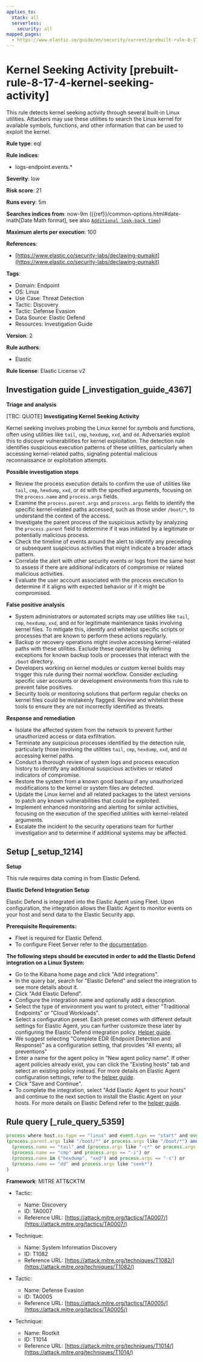 ```yaml
---
applies_to:
  stack: all
  serverless:
    security: all
mapped_pages:
  - https://www.elastic.co/guide/en/security/current/prebuilt-rule-8-17-4-kernel-seeking-activity.html
---
```


# Kernel Seeking Activity [prebuilt-rule-8-17-4-kernel-seeking-activity]

This rule detects kernel seeking activity through several built-in Linux utilities. Attackers may use these utilities to search the Linux kernel for available symbols, functions, and other information that can be used to exploit the kernel.

**Rule type**: eql

**Rule indices**:

* logs-endpoint.events.*

**Severity**: low

**Risk score**: 21

**Runs every**: 5m

**Searches indices from**: now-9m ({{ref}}/common-options.html#date-math[Date Math format], see also [`Additional look-back time`](docs-content://solutions/security/detect-and-alert/create-detection-rule.md#rule-schedule))

**Maximum alerts per execution**: 100

**References**:

* [https://www.elastic.co/security-labs/declawing-pumakit](https://www.elastic.co/security-labs/declawing-pumakit)

**Tags**:

* Domain: Endpoint
* OS: Linux
* Use Case: Threat Detection
* Tactic: Discovery
* Tactic: Defense Evasion
* Data Source: Elastic Defend
* Resources: Investigation Guide

**Version**: 2

**Rule authors**:

* Elastic

**Rule license**: Elastic License v2

## Investigation guide [_investigation_guide_4367]

**Triage and analysis**

[TBC: QUOTE]
**Investigating Kernel Seeking Activity**

Kernel seeking involves probing the Linux kernel for symbols and functions, often using utilities like `tail`, `cmp`, `hexdump`, `xxd`, and `dd`. Adversaries exploit this to discover vulnerabilities for kernel exploitation. The detection rule identifies suspicious execution patterns of these utilities, particularly when accessing kernel-related paths, signaling potential malicious reconnaissance or exploitation attempts.

**Possible investigation steps**

* Review the process execution details to confirm the use of utilities like `tail`, `cmp`, `hexdump`, `xxd`, or `dd` with the specified arguments, focusing on the `process.name` and `process.args` fields.
* Examine the `process.parent.args` and `process.args` fields to identify the specific kernel-related paths accessed, such as those under `/boot/*`, to understand the context of the access.
* Investigate the parent process of the suspicious activity by analyzing the `process.parent` field to determine if it was initiated by a legitimate or potentially malicious process.
* Check the timeline of events around the alert to identify any preceding or subsequent suspicious activities that might indicate a broader attack pattern.
* Correlate the alert with other security events or logs from the same host to assess if there are additional indicators of compromise or related malicious activities.
* Evaluate the user account associated with the process execution to determine if it aligns with expected behavior or if it might be compromised.

**False positive analysis**

* System administrators or automated scripts may use utilities like `tail`, `cmp`, `hexdump`, `xxd`, and `dd` for legitimate maintenance tasks involving kernel files. To mitigate this, identify and whitelist specific scripts or processes that are known to perform these actions regularly.
* Backup or recovery operations might involve accessing kernel-related paths with these utilities. Exclude these operations by defining exceptions for known backup tools or processes that interact with the `/boot` directory.
* Developers working on kernel modules or custom kernel builds may trigger this rule during their normal workflow. Consider excluding specific user accounts or development environments from this rule to prevent false positives.
* Security tools or monitoring solutions that perform regular checks on kernel files could be mistakenly flagged. Review and whitelist these tools to ensure they are not incorrectly identified as threats.

**Response and remediation**

* Isolate the affected system from the network to prevent further unauthorized access or data exfiltration.
* Terminate any suspicious processes identified by the detection rule, particularly those involving the utilities `tail`, `cmp`, `hexdump`, `xxd`, and `dd` accessing kernel paths.
* Conduct a thorough review of system logs and process execution history to identify any additional suspicious activities or related indicators of compromise.
* Restore the system from a known good backup if any unauthorized modifications to the kernel or system files are detected.
* Update the Linux kernel and all related packages to the latest versions to patch any known vulnerabilities that could be exploited.
* Implement enhanced monitoring and alerting for similar activities, focusing on the execution of the specified utilities with kernel-related arguments.
* Escalate the incident to the security operations team for further investigation and to determine if additional systems may be affected.


## Setup [_setup_1214]

**Setup**

This rule requires data coming in from Elastic Defend.

**Elastic Defend Integration Setup**

Elastic Defend is integrated into the Elastic Agent using Fleet. Upon configuration, the integration allows the Elastic Agent to monitor events on your host and send data to the Elastic Security app.

**Prerequisite Requirements:**

* Fleet is required for Elastic Defend.
* To configure Fleet Server refer to the [documentation](docs-content://reference/ingestion-tools/fleet/fleet-server.md).

**The following steps should be executed in order to add the Elastic Defend integration on a Linux System:**

* Go to the Kibana home page and click "Add integrations".
* In the query bar, search for "Elastic Defend" and select the integration to see more details about it.
* Click "Add Elastic Defend".
* Configure the integration name and optionally add a description.
* Select the type of environment you want to protect, either "Traditional Endpoints" or "Cloud Workloads".
* Select a configuration preset. Each preset comes with different default settings for Elastic Agent, you can further customize these later by configuring the Elastic Defend integration policy. [Helper guide](docs-content://solutions/security/configure-elastic-defend/configure-an-integration-policy-for-elastic-defend.md).
* We suggest selecting "Complete EDR (Endpoint Detection and Response)" as a configuration setting, that provides "All events; all preventions"
* Enter a name for the agent policy in "New agent policy name". If other agent policies already exist, you can click the "Existing hosts" tab and select an existing policy instead. For more details on Elastic Agent configuration settings, refer to the [helper guide](docs-content://reference/ingestion-tools/fleet/agent-policy.md).
* Click "Save and Continue".
* To complete the integration, select "Add Elastic Agent to your hosts" and continue to the next section to install the Elastic Agent on your hosts. For more details on Elastic Defend refer to the [helper guide](docs-content://solutions/security/configure-elastic-defend/install-elastic-defend.md).


## Rule query [_rule_query_5359]

```js
process where host.os.type == "linux" and event.type == "start" and event.action == "exec" and
(process.parent.args like "/boot/*" or process.args like "/boot/*") and (
  (process.name == "tail" and (process.args like "-c*" or process.args == "--bytes")) or
  (process.name == "cmp" and process.args == "-i") or
  (process.name in ("hexdump", "xxd") and process.args == "-s") or
  (process.name == "dd" and process.args like "seek*")
)
```

**Framework**: MITRE ATT&CKTM

* Tactic:

    * Name: Discovery
    * ID: TA0007
    * Reference URL: [https://attack.mitre.org/tactics/TA0007/](https://attack.mitre.org/tactics/TA0007/)

* Technique:

    * Name: System Information Discovery
    * ID: T1082
    * Reference URL: [https://attack.mitre.org/techniques/T1082/](https://attack.mitre.org/techniques/T1082/)

* Tactic:

    * Name: Defense Evasion
    * ID: TA0005
    * Reference URL: [https://attack.mitre.org/tactics/TA0005/](https://attack.mitre.org/tactics/TA0005/)

* Technique:

    * Name: Rootkit
    * ID: T1014
    * Reference URL: [https://attack.mitre.org/techniques/T1014/](https://attack.mitre.org/techniques/T1014/)



